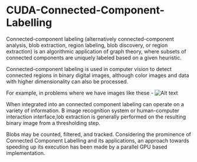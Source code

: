 # CUDA-Connected-Component-Labelling

Connected-component labeling (alternatively connected-component
analysis, blob extraction, region labeling, blob discovery, or region
extraction) is an algorithmic application of graph theory, where subsets of
connected components are uniquely labeled based on a given heuristic.

Connected-component labeling is used in computer vision to detect
connected regions in binary digital images, although color images and data
with higher dimensionality can also be processed.

For example, in problems where we have images like these -
![Alt text](http://members.cbio.mines-paristech.fr/~nvaroquaux/formations/scipy-lecture-notes/_images/plot_synthetic_data_1.png "Images with connected regions")

When integrated into an connected component labeling can operate on a variety of information. B
image recognition system or human-computer interaction interface,lob
extraction is generally performed on the resulting binary image from a
thresholding step.

Blobs may be counted, filtered, and tracked.
Considering the prominence of Connected Component Labelling and its
applications, an approach towards speeding up its execution has been made
by a parallel GPU based implementation.
